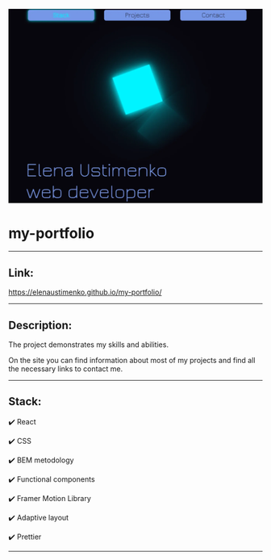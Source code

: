 ![Image alt](./src/images/for-readme/main_img.webp)

# **my-portfolio**

---

## Link:

https://elenaustimenko.github.io/my-portfolio/

---

## Description:

The project demonstrates my skills and abilities.

On the site you can find information about most of my projects and find all the necessary links to contact me.

---

## Stack:

✔️ React

✔️ CSS

✔️ BEM metodology

✔️ Functional components

✔️ Framer Motion Library

✔️ Adaptive layout

✔️ Prettier

---
